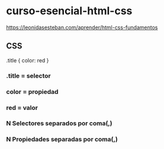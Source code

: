 # curso-esencial-html-css
https://leonidasesteban.com/aprender/html-css-fundamentos


## CSS

.title {
  color: red
}

### .title  = selector
### color = propiedad
### red = valor

### N Selectores separados por coma(,)
### N Propiedades separadas por coma(,)